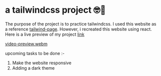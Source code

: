 # a tailwindcss project 🤓🤘

The purpose of the project is to practice tailwindcss. I used this website as a reference [tailwind-page](https://anuj-kumar-sharma.github.io/tailwind-landing-page/#). However, i recreated this website using react.
Here is a live preview of my project [link](https://66ca3e599d7767467aca9702--gleaming-macaron-a11a2d.netlify.app/)

[video-preview.webm](https://github.com/user-attachments/assets/fc5cd57c-78e3-49ac-bc14-4389bb7b07a5)



upcoming tasks to be done :-
1. Make the website responsive
2. Adding a dark theme
